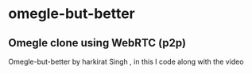 # omegle-but-better
## Omegle clone using WebRTC (p2p)
Omegle-but-better by harkirat Singh , in this I code along with the video

